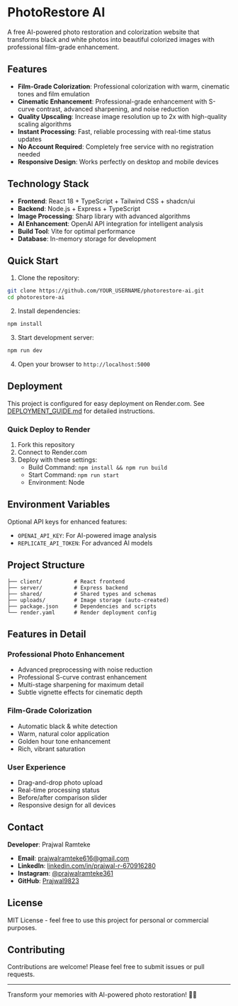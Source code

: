 # PhotoRestore AI

A free AI-powered photo restoration and colorization website that transforms black and white photos into beautiful colorized images with professional film-grade enhancement.

## Features

- **Film-Grade Colorization**: Professional colorization with warm, cinematic tones and film emulation
- **Cinematic Enhancement**: Professional-grade enhancement with S-curve contrast, advanced sharpening, and noise reduction
- **Quality Upscaling**: Increase image resolution up to 2x with high-quality scaling algorithms
- **Instant Processing**: Fast, reliable processing with real-time status updates
- **No Account Required**: Completely free service with no registration needed
- **Responsive Design**: Works perfectly on desktop and mobile devices

## Technology Stack

- **Frontend**: React 18 + TypeScript + Tailwind CSS + shadcn/ui
- **Backend**: Node.js + Express + TypeScript
- **Image Processing**: Sharp library with advanced algorithms
- **AI Enhancement**: OpenAI API integration for intelligent analysis
- **Build Tool**: Vite for optimal performance
- **Database**: In-memory storage for development

## Quick Start

1. Clone the repository:
```bash
git clone https://github.com/YOUR_USERNAME/photorestore-ai.git
cd photorestore-ai
```

2. Install dependencies:
```bash
npm install
```

3. Start development server:
```bash
npm run dev
```

4. Open your browser to `http://localhost:5000`

## Deployment

This project is configured for easy deployment on Render.com. See [DEPLOYMENT_GUIDE.md](./DEPLOYMENT_GUIDE.md) for detailed instructions.

### Quick Deploy to Render

1. Fork this repository
2. Connect to Render.com
3. Deploy with these settings:
   - Build Command: `npm install && npm run build`
   - Start Command: `npm run start`
   - Environment: Node

## Environment Variables

Optional API keys for enhanced features:
- `OPENAI_API_KEY`: For AI-powered image analysis
- `REPLICATE_API_TOKEN`: For advanced AI models

## Project Structure

```
├── client/          # React frontend
├── server/          # Express backend
├── shared/          # Shared types and schemas
├── uploads/         # Image storage (auto-created)
├── package.json     # Dependencies and scripts
└── render.yaml      # Render deployment config
```

## Features in Detail

### Professional Photo Enhancement
- Advanced preprocessing with noise reduction
- Professional S-curve contrast enhancement
- Multi-stage sharpening for maximum detail
- Subtle vignette effects for cinematic depth

### Film-Grade Colorization
- Automatic black & white detection
- Warm, natural color application
- Golden hour tone enhancement
- Rich, vibrant saturation

### User Experience
- Drag-and-drop photo upload
- Real-time processing status
- Before/after comparison slider
- Responsive design for all devices

## Contact

**Developer**: Prajwal Ramteke
- **Email**: prajwalramteke616@gmail.com
- **LinkedIn**: [linkedin.com/in/prajwal-r-670916280](https://linkedin.com/in/prajwal-r-670916280)
- **Instagram**: [@prajwalramteke361](https://www.instagram.com/prajwalramteke361?igsh=Njc3bGYyaXVreGpv)
- **GitHub**: [Prajwal9823](https://github.com/Prajwal9823)

## License

MIT License - feel free to use this project for personal or commercial purposes.

## Contributing

Contributions are welcome! Please feel free to submit issues or pull requests.

---

Transform your memories with AI-powered photo restoration! 📸✨